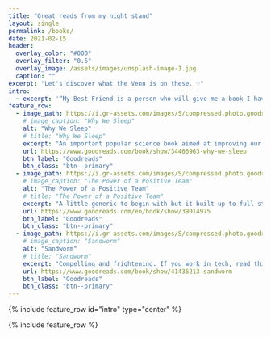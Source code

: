 ```yaml
---
title: "Great reads from my night stand"
layout: single
permalink: /books/
date: 2021-02-15
header:
  overlay_color: "#000"
  overlay_filter: "0.5"
  overlay_image: /assets/images/unsplash-image-1.jpg
  caption: ""
excerpt: "Let's discover what the Venn is on these. 💡"
intro: 
  - excerpt: '“My Best Friend is a person who will give me a book I have not read.” Abraham Lincoln'
feature_row:
  - image_path: https://i.gr-assets.com/images/S/compressed.photo.goodreads.com/books/1556604137l/34466963._SY475_.jpg
    # image_caption: "Why We Sleep"
    alt: "Why We Sleep"
    # title: "Why We Sleep"
    excerpt: "An important popular science book aimed at improving our most restorative activity: sleep."
    url: https://www.goodreads.com/book/show/34466963-why-we-sleep
    btn_label: "Goodreads"
    btn_class: "btn--primary"
  - image_path: https://i.gr-assets.com/images/S/compressed.photo.goodreads.com/books/1526248864l/39014975.jpg
    # image_caption: "The Power of a Positive Team"
    alt: "The Power of a Positive Team"
    # title: "The Power of a Positive Team"
    excerpt: "A little generic to begin with but it built up to full steam from chapter 2 to the end."
    url: https://www.goodreads.com/en/book/show/39014975
    btn_label: "Goodreads"
    btn_class: "btn--primary"
  - image_path: https://i.gr-assets.com/images/S/compressed.photo.goodreads.com/books/1567555830l/41436213._SY475_.jpg
    # image_caption: "Sandworm"
    alt: "Sandworm"
    # title: "Sandworm"
    excerpt: "Compelling and frightening. If you work in tech, read this book."
    url: https://www.goodreads.com/book/show/41436213-sandworm
    btn_label: "Goodreads"
    btn_class: "btn--primary"
---
```


{% include feature_row id="intro" type="center" %}

{% include feature_row %}